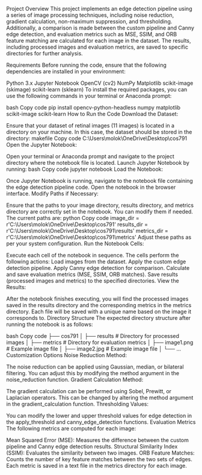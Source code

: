 Project Overview
This project implements an edge detection pipeline using a series of image processing techniques, including noise reduction, gradient calculation, non-maximum suppression, and thresholding. Additionally, a comparison is made between the custom pipeline and Canny edge detection, and evaluation metrics such as MSE, SSIM, and ORB feature matching are calculated for each image in the dataset. The results, including processed images and evaluation metrics, are saved to specific directories for further analysis.

Requirements
Before running the code, ensure that the following dependencies are installed in your environment:

Python 3.x
Jupyter Notebook
OpenCV (cv2)
NumPy
Matplotlib
scikit-image (skimage)
scikit-learn (sklearn)
To install the required packages, you can use the following commands in your terminal or Anaconda prompt:

bash
Copy code
pip install opencv-python-headless numpy matplotlib scikit-image scikit-learn
How to Run the Code
Download the Dataset:

Ensure that your dataset of retinal images (11 images) is located in a directory on your machine. In this case, the dataset should be stored in the directory:
makefile
Copy code
C:\Users\molok\OneDrive\Desktop\cos791
Open the Jupyter Notebook:

Open your terminal or Anaconda prompt and navigate to the project directory where the notebook file is located.
Launch Jupyter Notebook by running:
bash
Copy code
jupyter notebook
Load the Notebook:

Once Jupyter Notebook is running, navigate to the notebook file containing the edge detection pipeline code.
Open the notebook in the browser interface.
Modify Paths if Necessary:

Ensure that the paths to your image directory, results directory, and metrics directory are correctly set in the notebook. You can modify them if needed. The current paths are:
python
Copy code
image_dir = r'C:\Users\molok\OneDrive\Desktop\cos791'
results_dir = r'C:\Users\molok\OneDrive\Desktop\cos791\results'
metrics_dir = r'C:\Users\molok\OneDrive\Desktop\cos791\metrics'
Adjust these paths as per your system configuration.
Run the Notebook Cells:

Execute each cell of the notebook in sequence. The cells perform the following actions:
Load images from the dataset.
Apply the custom edge detection pipeline.
Apply Canny edge detection for comparison.
Calculate and save evaluation metrics (MSE, SSIM, ORB matches).
Save results (processed images and metrics) to the specified directories.
View the Results:

After the notebook finishes executing, you will find the processed images saved in the results directory and the corresponding metrics in the metrics directory. Each file will be saved with a unique name based on the image it corresponds to.
Directory Structure
The expected directory structure after running the notebook is as follows:

bash
Copy code
├── cos791
│   ├── results            # Directory for processed images
│   ├── metrics            # Directory for evaluation metrics
│   ├── image1.png         # Example image file
│   ├── image2.jpg         # Example image file
│   └── ...
Customization Options
Noise Reduction Method:

The noise reduction can be applied using Gaussian, median, or bilateral filtering. You can adjust this by modifying the method argument in the noise_reduction function.
Gradient Calculation Method:

The gradient calculation can be performed using Sobel, Prewitt, or Laplacian operators. This can be changed by altering the method argument in the gradient_calculation function.
Thresholding Values:

You can modify the lower and upper threshold values for edge detection in the apply_threshold and canny_edge_detection functions.
Evaluation Metrics
The following metrics are computed for each image:

Mean Squared Error (MSE): Measures the difference between the custom pipeline and Canny edge detection results.
Structural Similarity Index (SSIM): Evaluates the similarity between two images.
ORB Feature Matches: Counts the number of key feature matches between the two sets of edges.
Each metric is saved in a text file in the metrics directory for each image.
